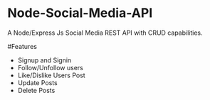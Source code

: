 # Node-Social-Media-API
A Node/Express Js Social Media REST API with CRUD capabilities.

#Features
 - Signup and Signin
 - Follow/Unfollow users
 - Like/Dislike Users Post
 - Update Posts
 - Delete Posts
 
 
